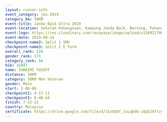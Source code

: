 ```yaml
---
layout: runner-info 
event_category: jbu-2019 
category_km: 30KM 
event-title: Janda Baik Ultra 2019 
event-location: Sekolah Kebangsaan, Kampung Janda Baik, Bentong, Pahang, Malaysia 
event-logo: https://res.cloudinary.com/raceyaya/image/upload/v1569217009/logo/janda-baik_vch1pc.jpg 
event-date: 2019-09-14 
checkpoint-name2: Split 1 SMK 
checkpoint-name3: Split 2 E Farm 
overall_rank: 226
gender_rank: 171
category_rank: 56
bib: 32047
name: SUHAIMI YUSOFF
distance: 30KM
category: 30KM Men Veteran
gender: Male
start: 2-00-00
checkpoint2: 4-17-11
checkpoint3: 6-40-44
finish: 7-32-12
country: Malaysia
certificate: https://drive.google.com/file/d/15zUQ6T_isLqb9b-iQq5J4TrzydN3dP1Q/view?usp=sharing
---
```

